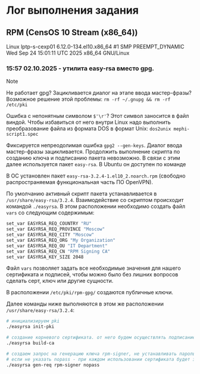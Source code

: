# Лог выполнения задания

## RPM (CensOS 10 Stream (x86_64))
Linux lptp-s-cexp01 6.12.0-134.el10.x86_64 #1 SMP PREEMPT_DYNAMIC Wed Sep 24 15:01:11 UTC 2025 x86_64 GNU/Linux

### 15:57 02.10.2025 - утилита easy-rsa вместо gpg.

> [!NOTE]
> Не работает gpg? Зацикливается диалог на этапе ввода мастер-фразы? Возможное решение этой проблемы: `rm -rf ~/.gnupg && rm -rf /etc/pki`
>
> Ошибка с непонятным символом `$'\r'`? Этот символ заносится в файл виндой. Чтобы избавиться от него внутри Linux надо выполнить преобразование файла из формата DOS в формат Unix: `dos2unix mephi-script1.spec`

Фиксируется непреодолимая ошибка `gpg2 --gen-keys`. Диалог ввода мастер-фразы зацикливается. Продолжить выполнение скрипта по созданию ключа и подписанию пакета невозможно. В связи с этим далее используется пакет `easy-rsa`. В Ubuntu он доступен по команде 

В ОС установлен пакет `easy-rsa-3.2.4-1.el10_2.noarch.rpm` (свободно распространяемая функциональная часть ПО OpenVPN).

По умолчанию активный скрипт пакета устанавливается в `/usr/share/easy-rsa/3.2.4`. Взаимодействие со скриптом происходит командой `./easyrsa`. В этом расположении необходимо создать файл `vars` со следующим содержимым:
```bash
set_var EASYRSA_REQ_COUNTRY "RU"
set_var EASYRSA_REQ_PROVINCE "Moscow"
set_var EASYRSA_REQ_CITY "Moscow"
set_var EASYRSA_REQ_ORG "My Organization"
set_var EASYRSA_REQ_OU "IT Department"
set_var EASYRSA_REQ_CN "RPM Signing CA"
set_var EASYRSA_KEY_SIZE 2048
```

Файл `vars` позволяет задать все необходимые значения для нашего сертификата и подписей, чтобы можно было без лишних вопросов сделать серт, ключ или другие сущности.

В расположении `/etc/pki/rpm-gpg/` создаются публичные ключи.

Далее команды ниже выполняются в этом же расположении `/usr/share/easy-rsa/3.2.4`:
```bash
# инициализируем pki
./easyrsa init-pki

# создание корневого сертификата. от него будем осуществлять подписание
./easyrsa build-ca

# создаем запрос на генерацию ключа rpm-signer, не устанавливать пароль на клиентский сертификат
# если не указать nopass - при каждом использовании сертификата будет запрашиваться пароль
./easyrsa gen-req rpm-signer nopass

```